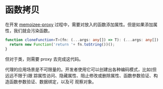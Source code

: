 # 函数拷贝

在开发 [memoizee-proxy](https://github.com/wsafight/memoizee-proxy) 过程中，需要对放入的函数添加属性。但是如果添加属性，我们就会污染函数。

```ts
function cloneFunction<T>(fn: (...args: any[]) => T): (...args: any[]) => T {
  return new Function('return '+ fn.toString())();
}
```

但对于类，则需要 proxy 去完成这代码。

代理的应用场景是不可限量的。开发者使用它可以创建出各种编码模式，比如(但远远不限于)跟 踪属性访问、隐藏属性、阻止修改或删除属性、函数参数验证、构造函数参数验证、数据绑定，以及可 观察对象。